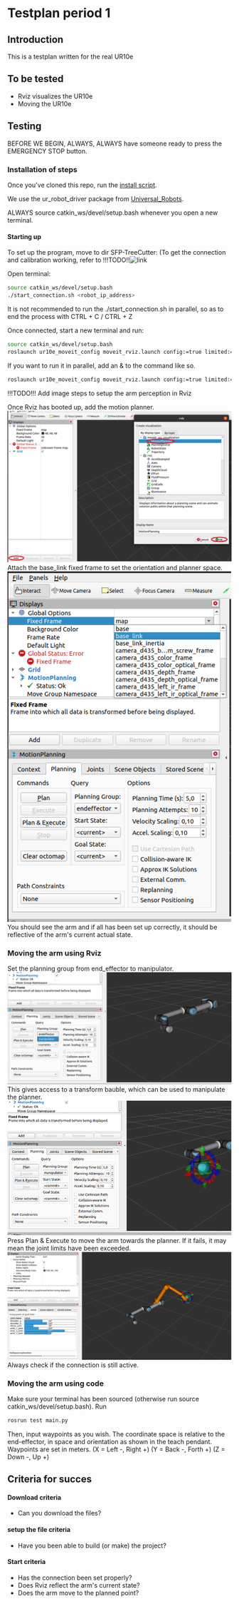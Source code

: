 
# Testplan period 1

## Introduction
This is a testplan written for the real UR10e

## To be tested
- Rviz visualizes the UR10e
- Moving the UR10e

## Testing
BEFORE WE BEGIN, ALWAYS, ALWAYS have someone ready to press the EMERGENCY STOP button.

### Installation of steps
Once you've cloned this repo, run the [install script](https://github.com/SmartFarmingPerenMinor/SFP-TreeCutter/master/install.sh).

We use the ur_robot_driver package from [Universal_Robots](https://github.com/UniversalRobots/Universal_Robots_ROS_Driver/tree/master/ur_robot_driver).

ALWAYS source catkin_ws/devel/setup.bash whenever you open a new terminal.

#### Starting up

To set up the program, move to dir SFP-TreeCutter:
(To get the connection and calibration working, refer to !!!TODO!!![link](https://github.com/SmartFarmingPerenMinor/SFP-TreeCutter/tree/master/Documentation)

Open terminal:
```bash
source catkin_ws/devel/setup.bash
./start_connection.sh <robot_ip_address> 

```
It is not recommended to run the ./start_connection.sh in parallel, so as to end the process with CTRL + C / CTRL + Z

Once connected, start a new terminal and run:
```bash
source catkin_ws/devel/setup.bash
roslaunch ur10e_moveit_config moveit_rviz.launch config:=true limited:=true

```
If you want to run it in parallel, add an & to the command like so.
```bash
roslaunch ur10e_moveit_config moveit_rviz.launch config:=true limited:=true&
```

!!!TODO!!!
Add image steps to setup the arm perception in Rviz

Once Rviz has booted up, add the motion planner.
![add_robot](./Images/add_robot.png)
Attach the base_link fixed frame to set the orientation and planner space.
![fix_frame](./Images/fix_frame.png)
You should see the arm and if all has been set up correctly, it should be reflective of the arm's current actual state.

### Moving the arm using Rviz

Set the planning group from end_effector to manipulator.
![change_planning](./Images/change_planning.png)
This gives access to a transform bauble, which can be used to manipulate the planner.
![show_bauble](./Images/show_bauble.png)
Press Plan & Execute to move the arm towards the planner.
If it fails, it may mean the joint limits have been exceeded.
![planner_limits](./Images/planner_limits.png)
Always check if the connection is still active.

### Moving the arm using code

Make sure your terminal has been sourced (otherwise run source catkin_ws/devel/setup.bash).
Run 

```bash
rosrun test main.py
```
Then, input waypoints as you wish. The coordinate space is relative to the end-effector, in space and orientation as shown in the teach pendant.
Waypoints are set in meters.
(X = Left -, Right +)
(Y = Back -, Forth +)
(Z = Down -, Up +)


## Criteria for succes
#### Download criteria
- Can you download the files?

#### setup the file criteria
- Have you been able to build (or make) the project?

#### Start criteria
- Has the connection been set properly?
- Does Rviz reflect the arm's current state?
- Does the arm move to the planned point?
